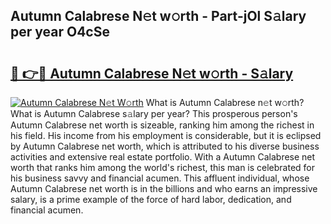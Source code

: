 ## Autumn Calabrese N𝚎t w𝚘rth - Part-jOl S𝚊lary per year O4cSe

# <h2><a href="http://gc1givt.nevu.top/?p=Autumn+Calabrese">🔗 👉🔴 Autumn Calabrese N𝚎t w𝚘rth - S𝚊lary</a></h2>

[![Autumn Calabrese N𝚎t W𝚘rth](https://i.imgur.com/Oavwk0R.jpeg)](http://gc1givt.nevu.top/?p=Autumn+Calabrese)
What is Autumn Calabrese n𝚎t w𝚘rth? What is Autumn Calabrese s𝚊lary per year?
This prosperous person's Autumn Calabrese net worth is sizeable, ranking him among the richest in his field. His income from his employment is considerable, but it is eclipsed by Autumn Calabrese net worth, which is attributed to his diverse business activities and extensive real estate portfolio. With a Autumn Calabrese net worth that ranks him among the world's richest, this man is celebrated for his business savvy and financial acumen. This affluent individual, whose Autumn Calabrese net worth is in the billions and who earns an impressive salary, is a prime example of the force of hard labor, dedication, and financial acumen.
